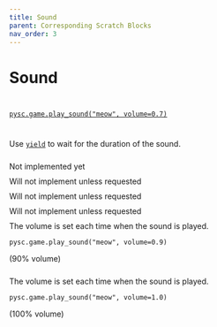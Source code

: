 ```yaml
---
title: Sound
parent: Corresponding Scratch Blocks
nav_order: 3
---
```

# Sound

<div id="start_sound" class="two-col">
  <div class="col">
    <img src="{{ site.cdn_url }}img/sound/block_10.png" height="10"/>
  </div>
  <div class="col">
    <a target="_blank" href="../pdoc/pyscratch/game_module.html#Game.play_sound"><pre><code>pysc.game.play_sound("meow", volume=0.7)</code></pre></a> 
  </div>
</div>

<div id="play_sound_until_done" class="two-col">
  <div class="col">
    <img src="{{ site.cdn_url }}img/sound/block_09.png" height="10"/>
  </div>
  <div class="col">
    <p>Use 
    <a target="_blank" href="./5-control.html#wait"><code>yield</code></a> to wait for the duration of the sound. </p>
  </div>
</div>



<div id="stop_all_sounds" class="two-col">
  <div class="col">
    <img src="{{ site.cdn_url }}img/sound/block_11.png" height="10"/>
  </div>
  <div class="col">
    Not implemented yet
  </div>
</div>


<div id="change_sound_effects" class="two-col">
  <div class="col">
    <img src="{{ site.cdn_url }}img/sound/block_12.png" height="10"/>
  </div>
  <div class="col">
    Will not implement unless requested
  </div>
</div>


<div id="set_sound_effects" class="two-col">
  <div class="col">
    <img src="{{ site.cdn_url }}img/sound/block_13.png" height="10"/>
  </div>
  <div class="col">
    Will not implement unless requested
  </div>
</div>

<div id="clear_sound_effects" class="two-col">
  <div class="col">
    <img src="{{ site.cdn_url }}img/sound/block_14.png" height="10"/>
  </div>
  <div class="col">
    Will not implement unless requested
  </div>
</div>

<div id="change_volume" class="two-col">
  <div class="col">
    <img src="{{ site.cdn_url }}img/sound/block_15.png" height="10"/>
  </div>
  <div class="col">
    The volume is set each time when the sound is played. 
    <p><pre><code>pysc.game.play_sound("meow", volume=0.9)</code></pre> (90% volume)</p>
  </div>
</div>

<div id="set_volume" class="two-col">
  <div class="col">
    <img src="{{ site.cdn_url }}img/sound/block_16.png" height="10"/>
  </div>
  <div class="col">
    The volume is set each time when the sound is played.  
    <p><pre><code>pysc.game.play_sound("meow", volume=1.0)</code></pre> (100% volume)</p>
  </div>
</div>
